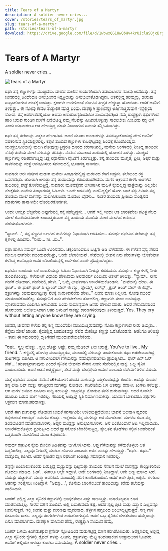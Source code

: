 ```yaml
---
title: Tears of a Martyr
description: A soldier never cries...
cover: /stories/tears_of_martyr.jpg
slug: tears-of-a-martyr
path: /stories/tears-of-a-martyr
download: https://drive.google.com/file/d/1wbwxQG1UwQbHv4krUiclaSOjcBrgEiCH/view?usp=drive_link
---
```


# Tears of A Martyr

A soldier never cries...

![Tears of a Martyr](./tears_of_martyr.jpg)

ರಘು ತನ್ನ ಕಣ್ಣುಗಳನ್ನು ಮುಚ್ಚಿದನು. ದೇಹದ ಮೇಲಿನ ಗಾಯಗಳಿಂದಾಗಿ ತಡೆಯಲಾರದ ನೋವು ಆವರಿಸಿತ್ತು. ತನ್ನ ಜೀವನದಲ್ಲಿ ಹಿಂದೆಂದೂ ಅನುಭವಿಸದ ನಿಶ್ಯಕ್ತಿಯನ್ನು ಅನುಭವಿಸತೊಡಗಿದ್ದನು. ಆತನಲ್ಲಿದ್ದ ಹುಮ್ಮಸ್ಸು, ಹುರುಪು ಸುಟ್ಟುಹೋಗುವ ಹಂತಕ್ಕೆ ಬಂದಿತ್ತು. ಕ್ಷಣಗಳು ಉರುಳಿದಂತೆ ನೋವಿನ ತೀವ್ರತೆ ಹೆಚ್ಚುತ್ತಾ ಹೋಯಿತು. ಆದರೆ ಆತನಿಗೆ ತಿಳಿದಿತ್ತು.. ಈ ನೋವು ಕೇವಲ ತಾತ್ಕಾಲಿಕ ಮಾತ್ರ ಎಂದು. ದೇಶಕ್ಕಾಗಿ ಪ್ರಾಣವನ್ನೇ ಅರ್ಪಿಸುತ್ತಿರುವಾಗ ಇನ್ನೆಲ್ಲಿಯ ನೋವು. ರಸ್ತೆ ಅಪಘಾತದಲ್ಲಿಯೋ ಅಥವಾ ಅನಾರೋಗ್ಯದಿಂದಲೋ ಸಾಯುವುದಕ್ಕಿಂತ ನಮ್ಮ ರಾಷ್ಟ್ರಕ್ಕಾಗಿ ಶತ್ರುಗಳಿಂದ ಹಾರಿ ಬರುವ ಗುಂಡಿನ ಮಳೆಗೆ ಎದೆಯೊಡ್ಡಿ  ನಮ್ಮ ನೆಲವನ್ನು ಹಿಡಿದುಕೊಳ್ಳುತ್ತಾ ಸಾಯಬೇಕು ಎಂಬುದು ನನ್ನ ಆಸೆ ಎಂದು ಯಾವಾಗಲೂ ಆತ ಹೇಳುತ್ತಿದ್ದ ಮಾತು ನಿಜವಾಗುವ ಸಮಯ ಸನ್ನಿಹಿತವಾಗಿತ್ತು.

ರಘು ತನ್ನ ತಲೆಯನ್ನು ಎತ್ತಲು ಹೆಣಗಾಡಿದ. ಆದರೆ ಮೂರು ಗುಂಡುಗಳನ್ನು ಹಿಡಿದಿಟ್ಟುಕೊಂಡಿದ್ದ ದೇಹ ಅವನಿಗೆ ಸಹಕರಿಸುವ ಸ್ಥಿತಿಯಲ್ಲಿರಲಿಲ್ಲ. ಕತ್ತಲೆ ತುಂಬಿದ ಕಣ್ಣುಗಳು ಕಾಲಘಟ್ಟದಲ್ಲಿ ಹಿಂದಕ್ಕೆ ಕೊಂಡೊಯ್ದವು. ಯುದ್ಧಭೂಮಿಯಲ್ಲಿ ಮಲಗಿ ನೋವುಣ್ಣುತ್ತಿದ್ದರೂ ದೂರದ ಕರುನಾಡಿನಲ್ಲಿ, ಮನೆಯ ಅಂಗಳದಲ್ಲಿ ನಿಂತಿದ್ದ ತಾಯಿಯ ನೆನಪು ತುಟಿಯ ಮೇಲೆ ನಗುವನ್ನು ತರಿಸಿತ್ತು. ನೆನಪಿನ ಮಸುಕಾದ ಹಾದಿಯಲ್ಲಿ ಯೋಚನೆ ಸಾಗಿತ್ತು. ಮುಚ್ಚಿದ ಕಣ್ಣುಗಳಲ್ಲಿ ರಚಿತವಾಗುತ್ತಿದ್ದ ಚಿತ್ರ ನಿಧಾನವಾಗಿ ನೈಜತೆಗೆ ತಿರುಗುತ್ತಿತ್ತು. ತನ್ನ ತಾಯಿಯ ಮುಗ್ದತೆ, ಪ್ರೀತಿ, ಅಕ್ಕರೆ ಮತ್ತು ಕಾಳಜಿಯನ್ನು ಮತ್ತೆ ಅನುಭವಿಸಲು ಸಮಯದಲ್ಲಿ ಭೂತದತ್ತ ಸಾಗಿದನು.

ಸುಮಾರು ಆರು ವರ್ಷದ ಹುಡುಗ ಮನೆಯ ಹಿಂಭಾಗದಲ್ಲಿದ್ದ ಮರದಿಂದ ಕೆಳಗೆ ಬಿದ್ದನು. ತಲೆಯಿಂದ ರಕ್ತ ಒಸರಹತ್ತಿತು. ಜೋರಾಗಿ ಅಳುತ್ತಾ ತನ್ನ ತಾಯಿಯನ್ನು ಕರೆಯತೊಡಗಿದನು. ಮಗನ ಆಕ್ರಂದನ ಕೇಳಿಸಿ ಅಂಗಳದ ತುದಿಯಲ್ಲಿ ಪಾತ್ರೆ ತೊಳೆಯುತ್ತಿದ್ದ, ಸುಮಾರು ಮೂವತ್ತೈದರ ಆಸುಪಾಸಿನ ಮಹಿಳೆ ಕೈಯಲ್ಲಿದ್ದ ಪಾತ್ರೆಯನ್ನು ಅಲ್ಲಿಯೇ ನೆಲಕ್ಕೆಸೆದು ಮನೆಯ ಹಿಂಭಾಗದತ್ತ ಓಡಿದಳು. ಒಂದೇ ಉಸಿರಿನಲ್ಲಿ ಮಗನಿದ್ದಲ್ಲಿಗೆ ಹೋಗಿ ಬಾಚಿ ತಬ್ಬಿ ಹಿಡಿದು ತನ್ನ ತೊಡೆಯ ಮೇಲೆ ಮಗನನ್ನು ಮಲಗಿಸಿಕೊಂಡು ಮೊದಲು ಬೈದಳು... ನಂತರ ತಾಯಿಯ ಪ್ರೀತಿಯ ಸಾಂತ್ವನದ ಮಾತುಗಳು ತಾನಾಗಿಯೇ ಹೊರಬರತೊಡಗಿತು.

ಅಂದು ಅಮ್ಮನ ಬೆಚ್ಚನೆಯ ಅಪ್ಪುಗೆಯಲ್ಲಿ ರಕ್ಷೆ ಪಡೆದ್ದಿದ್ದನು… ಆದರೆ ಇಲ್ಲಿ ಇಂದು ಆತ ಭಾರತವೆಂಬ ಪವಿತ್ರ ನೆಲದ ಮೇಲೆ ಕೊನೆಯುಸಿರಿಗಾಗಿ ಕಾಯುತ್ತಿರುವಾಗ ತನ್ನ ತಾಯಿಯ ತೊಡೆಯ ಮೇಲೆ ಮಲಗಿದ ಅನುಭವ ಪಡೆಯತೊಡಗಿದನು.

"ಸ್ಯಾಮ್...", ತನ್ನ ತಣ್ಣಗಿನ ಒಣಗಿದ ತುಟಿಗಳನ್ನು ನಿಧಾನವಾಗಿ ಆಡಿಸಿದನು.. ಸಮರ್ಥ ರಘುವಿನ ತಲೆಯನ್ನು ತನ್ನ ಕೈಗಳಲ್ಲಿ ಹಿಡಿದನು. "ನೀರು... ನೀ...ರು..".

ರಘು ಹಾಗೂ ಸಮರ್ಥ ಒಂದೇ ಊರಿನವರು. ಚಿಕ್ಕಂದಿನಿಂದಲೂ ಒಟ್ಟಿಗೇ ಆಡಿ ಬೆಳೆದವರು. ಈ ಗೆಳೆತನ ಸೈನ್ಯ ಸೇರಿದ ಮೇಲೂ ಹಾಗೆಯೇ ಮುಂದುವರೆದಿತ್ತು, ಒಂದೇ ಬೆಟಾಲಿಯನ್. ಸೇನೆಯಲ್ಲಿ ಜೀವನ ಏರು ಪೇರುಗಳನ್ನು ಜೊತೆಯಾಗಿ ಕಳೆದಿದ್ದ ಅವರಿಬ್ಬರು ಅವರ ಬೆಟಾಲಿಯನ್ನಲ್ಲಿ ಲವ-ಕುಶ ಎಂದೇ ಪ್ರಸಿದ್ದರಾಗಿದ್ದರು.

ರಘುವಿನ ಬಾಯಿಯ ಬಳಿ ಬಾಟಲಿಯನ್ನು ಹಿಡಿದು ನಿಧಾನವಾಗಿ ನೀರನ್ನು ಕುಡಿಸಿದನು. ಸಮರ್ಥನ ಕಣ್ಣುಗಳಲ್ಲಿ ನೀರು ತುಂಬಿಕೊಂಡಿತ್ತು. ಗೆಳೆಯನಿಗೆ ವಿಧಾಯ ಹೇಳುವುದು ಅನಿವಾರ್ಯ ಎಂಬುದು ಆತನಿಗೆ ತಿಳಿದಿತ್ತು. "ಸ್ಯಾಮ್.. ನೀನು ಮನೆಗೆ ಹೋದಾಗ, ಮನೆಯಲ್ಲಿ ಹೇಳು..",  ಒಮ್ಮೆ ಧೀರ್ಘವಾಗಿ ಉಸಿರೆಳೆದುಕೊಂಡನು. "ಮನೆಯಲ್ಲಿ ಹೇಳು. ಈ ಫಾಟ್.. ಈ ಫಾಟ್ ಫಾರ್ ದಿ ಲ್ಯಾಂಡ್ ವೇರ್ ಈ ಗ್ರ್ಯೂ, ಪ್ಲೇಯ್ಡ್, ಲರ್‌ನ್ಟ್ , ಕ್ರೈಡ್ ಅಂಡ್ ವೇರ್ ಈ ಲಿವ್ಡ್.. ಶತ್ರುಗಳನ್ನು ಯಮಪುರಿಗಟ್ಟುತ್ತಾ ನೆಲಕ್ಕೆ ಉರುಳಿದನೆಂದು ಹೇಳು.." ಎಂದು ಮಾತು ನಿಲ್ಲಿಸಿದ. ನೋವು ಮುಂದೆ ಮಾತನಾಡಗೊಡಲಿಲ್ಲ. ಸಮರ್ಥನಿಗೆ ಏನು ಹೇಳಬೇಕೆಂದು ತೋಚಲಿಲ್ಲ. ಕಣ್ಣುಗಳು ತುಂಬಿ ಬಂದಿದ್ದವು. ಸೈನಿಕರಾದವರು ಎಂದಿಗೂ ಅಳಬಾರದು ಎಂದು ಸಾಮಾನ್ಯವಾಗಿ ಜನರು ಹೇಳುವ ಮಾತು. ಆದರೆ ಸೇನಾಮನದಿಂದ ಹೊರಬಂದು ಆಲೋಚಿಸಿದಾಗ ಆತನ ಅಳುವಿಗೆ ಸಾಕಷ್ಟು ಕಾರಣಗಳಿರುವುದು ತಿಳಿಯುತ್ತದೆ. Yes. They cry without letting anyone know they are crying.

ಜೀವದ, ಜೀವನದ ಗೆಳೆಯ ತನ್ನ ಕಣ್ಣ ಮುಂದೆಯೇ ಮಡಿಯುತ್ತಿರುವುದನ್ನು ನೋಡಿ ಕಣ್ಣುಗಳಿಂದ ನೀರು ಚಿಮ್ಮಿತು... ಕೆನ್ನೆಯ ಮೇಲೆ ಜಾರಿತು. ಕೈಯಲ್ಲಿದ್ದ ಬಂದೂಕವನ್ನು ನೆಲೆದ ಮೇಲಿಟ್ಟು ಕಣ್ಣನ್ನು ಒರೆಸಿಕೊಂಡನು. ಆತನಿಗೂ ತಿಳಿದಿತ್ತ್ತು - ತಾನು ಈ ಸಮಯದಲ್ಲಿ ಧೃತಿಗೆಡದೆ ಮುಂದುವರೆಯಬೇಕೆಂದು.

"ರಘು.. ಸ್ವಲ್ಪ ಹೊತ್ತು.. ಸ್ವಲ್ಪ ಹೊತ್ತು ಅಷ್ಟೇ, ನಮ್ಮ ಮೆಡಿಕಲ್ ಟೀಂ ಬರುತ್ತೆ. You’ve to live.. My friend..”. ಕಣ್ಣಿನಲ್ಲಿ ಹೊಳಪು ಮಾಸುತ್ತಿದ್ದರೂ, ಮುಖದಲ್ಲಿ ನಗುವನ್ನು ತಂದುಕೊಂಡು ರಘು ಅರೆಜೀವವಾಗಿದ್ದ ತುಟಿಗಳನ್ನು ಬಿಡಿಸಿದ. ಆ ನಗುವಿನಿಂದಲೇ ಗೆಳೆಯನನ್ನು ಸಮಾಧಾನಪಡಿಸಲು ಪ್ರಯತ್ನಿಸಿದ... ಫಾರ್ ಹಿಸ್ ಓನ್ ಡೆತ್…! ಹುತಾತ್ಮರಾಗುವುದು ಎಂದರೆ ಸೈನಿಕನ ಜೀವನದ ಗೌರವ ಎಂದು ಸೇನೆಯಲ್ಲಿನ ವಾಕ್ಯ. ಒಬ್ಬ ಸೈನಿಕ ಸಾಯಬಹುದು. ಆದರೆ ಆತನ ಆತ್ಮಸ್ಥೈರ್ಯ, ಸೇವೆ ಮತ್ತು ದೇಶಪ್ರೇಮ ಅಮರ ಎಂಬುದು ರಘುವಿಗೆ ತಿಳಿದ ವಿಷಯ.

ಮತ್ತೆ ರಘುವಿನ ಮಧುರ ನೆನಪಿನ ಚೌಕಿಯೊಳಗೆ ಹೆಂಡತಿ ಮಗುವನ್ನು ಎತ್ತಿಕೊಂಡಿದ್ದನ್ನು ಕಂಡನು. ಅದೆಷ್ಟು ಸುಂದರ ತನ್ನ ಲೇಡಿ ಲವ್ ಮತ್ತು ನಗುತ್ತಿರುವ ಮಗಳನ್ನು ನೋಡಲು. ಗಡಿರೇಖೆಯ ಬಳಿ ಆತನನ್ನು ರವಾನಿಸಿ ತಿಂಗಳು ಕಳೆದಿತ್ತು. ಆಗ ಮಗಳ ಜನನದ ಖುಷಿಯ ಸುದ್ದಿ ತಲುಪಿತ್ತು. ಇಬ್ಬರನ್ನೂ ನೋಡುವ ತವಕ ಶುರುವಾಗಿತ್ತು. ಆದರೆ ಕೂಡಲೇ ಹೊರಟು ಬರುವ ಹಾಗೆ ಇರಲಿಲ್ಲ. ಗಡಿಯಲ್ಲಿ ಉದ್ವಿಘ್ನ ಸ್ಥಿತಿ ನಿರ್ಮಾಣವಾಗಿತ್ತು. ಯಾವಾಗ ಬೇಕಾದರೂ ಶತ್ರುಗಳು ಆಕ್ರಮಣ ಮಾಡಬಹುದಾಗಿತ್ತು.

ಆದರೆ ಈಗ ಮಗುವನ್ನು ನೋಡುವ ಬಯಕೆ ಕನಸಾಗಿಯೇ ಉಳಿಯುತ್ತದೆಯೆಂಬ ಭಾವನೆ ಬಲವಾಗಿ ಹೃದಯ ಕಿವುಚಿದಂತೆ ಆಗುತ್ತಿದೆ. ನಮಗೂ ಗೊತ್ತು.. ಇನ್ನೆಂದೂ ತನ್ನ ಮಗಳನ್ನು ಆತ ನೋಡಲಾರ. ಮಗಳೂ ಕೂಡ ತನ್ನ ತಂದೆಯೊಡನೆ ಮಾತನಾಡಲಾರಳು, ಅಪ್ಪನ ಮುದ್ದನ್ನು ಅನುಭವಿಸಲಾರಳು. ಆನೆ ಬಂತೊಂದಾನೆ ಆಟ ಇಲ್ಲವಾಯಿತು. ಉಸಿರೆಳೆದುಕೊಳ್ಳಲು ಪ್ರಯತ್ನಿಸಿದ ಆದರೆ ಶ್ವಾಸಕೋಶ ಬೆಂಬೆಲಿಸುತ್ತಿಲ್ಲ. ಸ್ನೇಹಿತನ ತೊಡೆಗಳು ಕಲ್ಲಿನ ಬಂಡೆಯಂತೆ ಒತ್ತತೊಡಗಿ ನೋವಿನಿಂದ ಮುಖ ಕಿವುಚಿದನು.

ಸಮರ್ಥ ರಘುವಿನ ಕೈಯ ಮೇಲಿನ ಹಿಡಿತವನ್ನು ಬಿಗಿಗೊಳಿಸಿದನು. ಆಪ್ತ ಗೆಳೆಯನನ್ನು ಕಳೆದುಕೊಳ್ಳಲು ಆತ ಸಿದ್ದನಿರಲಿಲ್ಲ. ಎಲ್ಲವೂ ನೀರಿನಲ್ಲಿ ಮಾಡಿದ ಹೋಮ ಎಂಬುದು ಆತನ ಮನಸ್ಸು ಹೇಳುತ್ತಿತ್ತು. "ರಘು.. ರಘು.." ಮತ್ತೊಮ್ಮೆ ಕೂಗಿದ. ಆದರೆ ಸ್ನೇಹಿತನ ದ್ವನಿ ರಘುವಿಗೆ ಕಿಂಚಿತ್ತೂ ಸಮಾಧಾನ ನೀಡಲಿಲ್ಲ.

ತನ್ನನ್ನೇ ಹಿಂಬಾಲಿಸಿಕೊಂಡು ಬರುತ್ತಿದ್ದ ಮೃತ್ಯುವನ್ನು ಧಿಟ್ಟಿಸುತ್ತಾ ತಾಯಿಯ ನೆನಪಿನ ಮೇಲೆ ಮನಸ್ಸನ್ನು ಕೇಂದ್ರೀಕರಿಸಲು ಮೊದಲು ಮಾಡಿದ. ಓಹ್.. ಈಗಲೂ ಅಲ್ಲೇ ಇದ್ದಾಳೆ. ಅದೇ ಅಂಗಳದಲ್ಲಿ ನಿಂತಿದ್ದಾಳೆ. ಅದೇ ಬಣ್ಣ ಮಾಸಿದ ಸೀರೆ. ವಯಸ್ಸು ಹೆಚ್ಚಾಗಿದೆ. ಮುಪ್ಪು ಆವರಿಸಿದೆ. ಮುಖದಲ್ಲಿ ನೆರಿಗೆ ಕಾಣಿಸಿಕೊಂಡಿದೆ. ಆದರೆ ಅದೇ ಪ್ರೀತಿ, ಅಕ್ಕರೆ.. ಈಗಲೂ ಆತನನ್ನು ಸಂತೈಸಲು ನಿಂತಿದ್ದಾಳೆ. "ಅಮ್ಮಾ...", ಕೊನೆಯ ಬಾರಿಗೆಂಬಂತೆ ತಾಯಿಯನ್ನು ಕರೆದು ತಲೆಯನ್ನು ವಾಲಿಸಿದನು.

ಬಂಕರ್ ನಲ್ಲಿದ್ದ ಎಲ್ಲಾ ಸೈನಿಕರ ಕಣ್ಣುಗಳಲ್ಲಿ ಭಾವುಕತೆಯು ಎದ್ದು ಕಾಣುತ್ತಿತ್ತು. ಯಾರೊಬ್ಬರೂ ಕೂಡ ಮಾತನಾಡುತ್ತಿಲ್ಲ. ನೀರವ ಮೌನ ತುಂಬಿದೆ. ಅಲ್ಲಿ ಬದುಕುವುದು ಕಷ್ಟ. ಆದರೆ ಸ್ವಲ್ಪ ಪ್ರೀತಿ ಮತ್ತು ವಿಶ್ವಾಸ ಎಲ್ಲವನ್ನೂ ಬದಲಿಸುತ್ತದೆ. ಇಲ್ಲಿ ಜೀವನ ಮತ್ತು ಮರಣವು ಮೃದುವಾದ, ತೆಳ್ಳಗಿನ ಹಗ್ಗದಿಂದ ಬಂಧಿಸಲ್ಪಟ್ಟಿರುತ್ತದೆ. ಸಣ್ಣ ಗಾಳಿ ಬೀಸಿದರೂ ಸಾಕು.. ಎಲ್ಲವೂ ತರಗೆಲೆಗಳಂತೆ ಹಾರಿಹೋಗುತ್ತವೆ. ಆದರೆ ಒಬ್ಬ ಸೈನಿಕನ ದೇಶಸೇವೆಯ ಹೆಮ್ಮೆಯನ್ನು ಏನೂ ಮಾಡಲಾಗದು. ದೇಶಕ್ಕಾಗಿ ವಾಸಿಸುವ ಹೆಮ್ಮೆ, ರಾಷ್ಟ್ರಕ್ಕಾಗಿ ಸಾಯುವ ಹೆಮ್ಮೆ.

ಬಂಕರ್ ಬಳಿಯ ಕಿವಿಗಡಚಿಕ್ಕುವ ಗ್ರೆನೇಡ್ ಸ್ಫೋಟದಿಂದ ಮಡುಗಟ್ಟಿದ್ದ ಮೌನ ಕರಗಿಹೋಯಿತು. ಅರೆಕ್ಷಣದಲ್ಲಿ ಅಲ್ಲಿದ್ದ ಎಲ್ಲಾ ಸೈನಿಕರು ಕೈಗಳಲ್ಲಿ ರೈಫಲ್ ಗಳನ್ನು ಹಿಡಿದು, ಶತ್ರುಗಳನ್ನು ಮೆಟ್ಟಿ ತರಿದುಹಾಕುವ ಉತ್ಸಾಹದಿಂದ ಓಡಿದರು. ಅವರಿಗೆ ಅಲ್ಲಿಯೇ ಅಳುತ್ತಾ ಕೂರಲು ಸಮಯವಿಲ್ಲ.  A soldier never cries...

